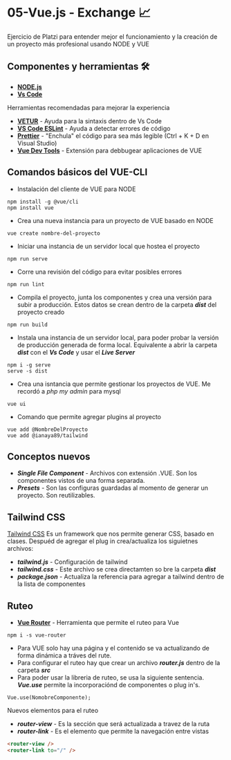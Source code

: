 # 05-Vue.js - Exchange 📈
Ejercicio de Platzi para entender mejor el funcionamiento y la creación de un proyecto más profesional usando NODE y VUE

## Componentes y herramientas 🛠
* **[NODE.js](https://nodejs.org/es/)**
* **[Vs Code](https://code.visualstudio.com/)**

Herramientas recomendadas para mejorar la experiencia
* **[VETUR](https://github.com/vuejs/vetur)** - Ayuda para la sintaxis dentro de Vs Code
* **[VS Code ESLint](https://marketplace.visualstudio.com/items?itemName=dbaeumer.vscode-eslint)**  - Ayuda a detectar errores de código
* **[Prettier](https://prettier.io/)** - "Enchula" el código para sea más legible (Ctrl + K + D en Visual Studio)
* **[Vue Dev Tools](https://github.com/vuejs/vue-devtools)** - Extensión para debbugear aplicaciones de VUE

## Comandos básicos del VUE-CLI
* Instalación del cliente de VUE para NODE
```
npm install -g @vue/cli
npm install vue
```
* Crea una nueva instancia para un proyecto de VUE basado en NODE
```
vue create nombre-del-proyecto
```
* Iniciar una instancia de un servidor local que hostea el proyecto
```
npm run serve
```
* Corre una revisión del código para evitar posibles errores
```
npm run lint
```
* Compila el proyecto, junta los componentes y crea una versión para subir a producción. Estos datos se crean dentro de la carpeta ***dist*** del proyecto creado
```
npm run build
```
* Instala una instancia de un servidor local, para poder probar la versión de producción generada de forma local. Equivalente a abrir la carpeta ***dist*** con el ***Vs Code*** y usar el ***Live Server***
```
npm i -g serve
serve -s dist
```
* Crea una isntancia que permite gestionar los proyectos de VUE. Me recordó a *php my admin* para mysql
```
vue ui
```
* Comando que permite agregar plugins al proyecto
```
vue add @NombreDelProyecto
vue add @ianaya89/tailwind
```

##  Conceptos nuevos
* ***Single File Component*** - Archivos con extensión .VUE. Son los componentes vistos de una forma separada.
* ***Presets*** - Son las configuras guardadas al momento de generar un proyecto. Son reutilizables.


## Tailwind CSS
[Tailwind CSS](https://tailwindcss.com/)
Es un framework que nos permite generar CSS, basado en clases. Despuéd de agregar el plug in crea/actualiza los siguietnes archivos:
* ***tailwind.js*** - Configuración de tailwind
* ***tailwind.css*** - Este archivo se crea directamten so bre la carpeta ***dist***
* ***package.json*** - Actualiza la referencia para agregar a tailwind dentro de la lista de componentes

## Ruteo
* **[Vue Router](https://router.vuejs.org/)** - Herramienta que permite el ruteo para Vue
```
npm i -s vue-router
```
- Para VUE solo hay una página y el contenido se va actualizando de forma dinámica a tráves del rute.
- Para configurar el ruteo hay que crear un archivo ***router.js*** dentro de la carpeta ***src***
- Para poder usar la libreria de ruteo, se usa la siguiente sentencia. ***Vue.use*** permite la incorporaciónd de componentes o plug in's.
```
Vue.use(NomobreComponente);
```
Nuevos elementos para el ruteo
* ***router-view*** - Es la sección que será actualizada a travez de la ruta
* ***router-link*** - Es el elemento que permite la navegación entre vistas
```html 
<router-view />
<router-link to="/" />
```